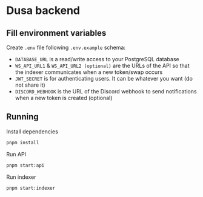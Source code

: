 # Dusa backend

## Fill environment variables

Create `.env` file following `.env.example` schema:

- `DATABASE_URL` is a read/write access to your PostgreSQL database
- `WS_API_URL1` & `WS_API_URL2 (optional)` are the URLs of the API so that the indexer communicates when a new token/swap occurs
- `JWT_SECRET` is for authenticating users. It can be whatever you want (do not share it)
- `DISCORD_WEBHOOK` is the URL of the Discord webhook to send notifications when a new token is created (optional)

## Running

Install dependencies

```sh
pnpm install
```

Run API

```sh
pnpm start:api
````

Run indexer
```sh
pnpm start:indexer
```
